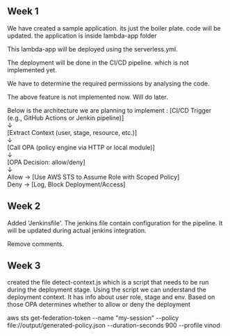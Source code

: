Week 1
------

We have created a sample application. its just the boiler plate. code will be updated. the application is inside lambda-app folder

This lambda-app will be deployed using the serverless.yml.

The deployment will be done in the CI/CD pipeline. which is not implemented yet.

We have to determine the required permissions by analysing the code. 

The above feature is not implemented now. Will do later.

Below is the architecture we are planning to implement : 
[CI/CD Trigger (e.g., GitHub Actions or Jenkin pipeline)]  
         ↓  
[Extract Context (user, stage, resource, etc.)]  
         ↓  
[Call OPA (policy engine via HTTP or local module)]  
         ↓  
[OPA Decision: allow/deny]  
         ↓  
Allow → [Use AWS STS to Assume Role with Scoped Policy]  
Deny  → [Log, Block Deployment/Access]  

Week 2
------
Added 'Jenkinsfile'. The jenkins file contain configuration for the pipeline. It will be updated during actual jenkins integration.

Remove comments.



Week 3
------
created the file detect-context.js which is a script that needs to be run during the deployment stage. Using the script we can understand the deployment context. It has info about user role, stage and env. Based on those OPA determines whether to allow or deny the deployment



aws sts get-federation-token   --name "my-session"   --policy file://output/generated-policy.json   --duration-seconds 900   --profile vinod



